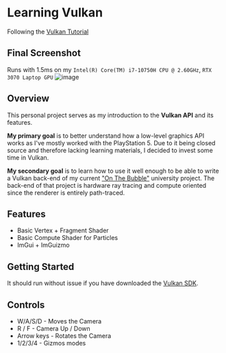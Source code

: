 # Learning Vulkan 
Following the [Vulkan Tutorial](https://vulkan-tutorial.com/)

## Final Screenshot
Runs with 1.5ms on my `Intel(R) Core(TM) i7-10750H CPU @ 2.60GHz`, `RTX 3070 Laptop GPU`
![image](https://github.com/thepaladon/VulkanTutorial/assets/44022509/eedd911f-5825-4fdd-ac73-855f0093572b)


## Overview

This personal project serves as my introduction to the **Vulkan API** and its features.

**My primary goal** is to better understand how a low-level graphics API works as I've mostly worked with the PlayStation 5. Due to it being closed source and therefore lacking learning materials, I decided to invest some time in Vulkan.

**My secondary goal**  is to learn how to use it well enough to be able to write a Vulkan back-end of my current ["On The Bubble"](https://store.steampowered.com/app/2707350/On_the_Bubble/) university project. The back-end of that project is hardware ray tracing and compute oriented since the renderer is entirely path-traced.

## Features
- Basic Vertex + Fragment Shader
- Basic Compute Shader for Particles
- ImGui + ImGuizmo

## Getting Started
It should run without issue if you have downloaded the [Vulkan SDK](https://vulkan.lunarg.com/#new_tab).


## Controls
- W/A/S/D - Moves the Camera
- R / F - Camera Up / Down
- Arrow keys - Rotates the Camera
- 1/2/3/4 - Gizmos modes


